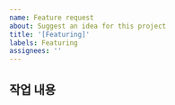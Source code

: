 ```yaml
---
name: Feature request
about: Suggest an idea for this project
title: '[Featuring]'
labels: Featuring
assignees: ''
---
```


## 작업 내용

